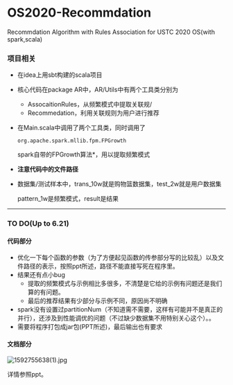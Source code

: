 # OS2020-Recommdation
Recommdation Algorithm with Rules Association for USTC 2020 OS(with spark,scala)

### 项目相关

- 在idea上用sbt构建的scala项目

- 核心代码在package AR中，AR/Utils中有两个工具类分别为

  - AssocaitionRules，从频繁模式中提取关联规/
  - Recommedation，利用关联规则为用户进行推荐

- 在Main.scala中调用了两个工具类，同时调用了

  ```
  org.apache.spark.mllib.fpm.FPGrowth
  ```

  spark自带的FPGrowth算法*，用以提取频繁模式

- **注意代码中的文件路径**

- 数据集/测试样本中，trans_10w就是购物篮数据集，test_2w就是用户数据集

  pattern_1w是频繁模式，result是结果

---

### TO DO(Up to 6.21)

#### 代码部分

- 优化一下每个函数的参数（为了方便起见函数的传参部分写的比较乱）以及文件路径的表示，按照ppt所述，路径不能直接写死在程序里。
- 结果还有点小bug
  - 提取的频繁模式与示例相比多很多，不清楚是它给的示例有问题还是我们算的有问题。
  - 最后的推荐结果有少部分与示例不同，原因尚不明确
- spark没有设置过partitionNum（不知道需不需要，这样有可能并不是真正的并行），还涉及到性能调优的问题（不过缺少数据集不用特别关心这个）。。
- 需要将程序打包成jar包(PPT所述)，最后输出也有要求

#### 文档部分

![1592755638(1).jpg](http://ww1.sinaimg.cn/large/006y8jFply1gg0d0on8tuj30kk062wey.jpg)

详情参照ppt。

